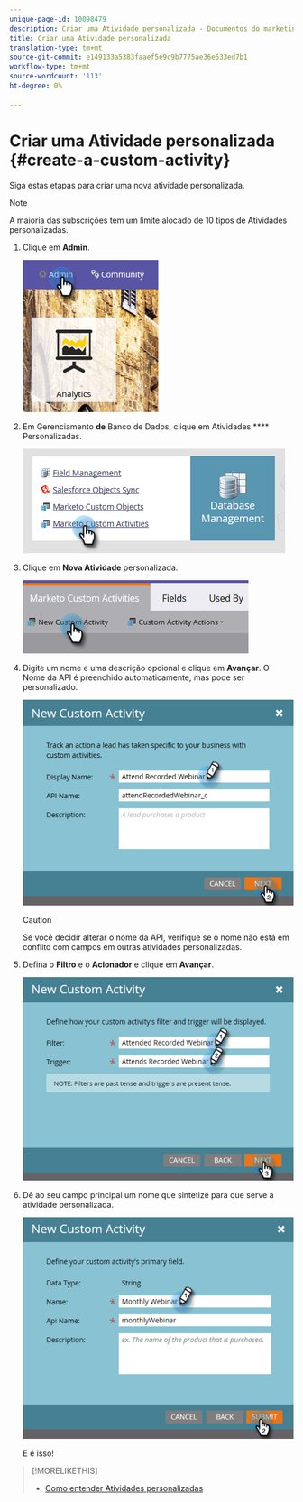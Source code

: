 ```yaml
---
unique-page-id: 10098479
description: Criar uma Atividade personalizada - Documentos do marketing - Documentação do produto
title: Criar uma Atividade personalizada
translation-type: tm+mt
source-git-commit: e149133a5383faaef5e9c9b7775ae36e633ed7b1
workflow-type: tm+mt
source-wordcount: '113'
ht-degree: 0%

---
```



# Criar uma Atividade personalizada {#create-a-custom-activity}

Siga estas etapas para criar uma nova atividade personalizada.

>[!NOTE]
>
>A maioria das subscrições tem um limite alocado de 10 tipos de Atividades personalizadas.

1. Clique em **Admin**.

   ![](assets/one.png)

1. Em Gerenciamento **de** Banco de Dados, clique em Atividades **** Personalizadas.

   ![](assets/two.png)

1. Clique em **Nova Atividade** personalizada.

   ![](assets/three.png)

1. Digite um nome e uma descrição opcional e clique em **Avançar**. O Nome da API é preenchido automaticamente, mas pode ser personalizado.

   ![](assets/four.png)

   >[!CAUTION]
   >
   >Se você decidir alterar o nome da API, verifique se o nome não está em conflito com campos em outras atividades personalizadas.

1. Defina o **Filtro** e o **Acionador** e clique em **Avançar**.

   ![](assets/five.png)

1. Dê ao seu campo principal um nome que sintetize para que serve a atividade personalizada.

   ![](assets/six.png)

   E é isso!

>[!MORELIKETHIS]
>
>* [Como entender Atividades personalizadas](understanding-custom-activities.md)

>



